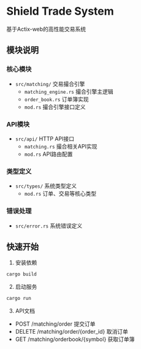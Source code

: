 # Shield Trade System

基于Actix-web的高性能交易系统

## 模块说明

### 核心模块
- `src/matching/` 交易撮合引擎
  - `matching_engine.rs` 撮合引擎主逻辑
  - `order_book.rs` 订单簿实现
  - `mod.rs` 撮合引擎接口定义

### API模块
- `src/api/` HTTP API接口
  - `matching.rs` 撮合相关API实现
  - `mod.rs` API路由配置

### 类型定义
- `src/types/` 系统类型定义
  - `mod.rs` 订单、交易等核心类型

### 错误处理
- `src/error.rs` 系统错误定义

## 快速开始

1. 安装依赖
```bash
cargo build
```

2. 启动服务
```bash
cargo run
```

3. API文档
- POST /matching/order 提交订单
- DELETE /matching/order/{order_id} 取消订单
- GET /matching/orderbook/{symbol} 获取订单簿

